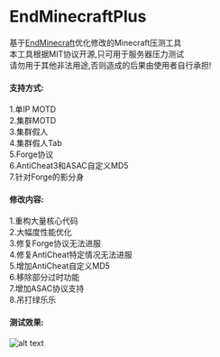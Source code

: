 # EndMinecraftPlus
基于<a href="https://github.com/iuli-moe/EndMinecraft">EndMinecraft</a>优化修改的Minecraft压测工具<br>
本工具根据MIT协议开源,只可用于服务器压力测试<br>
请勿用于其他非法用途,否则造成的后果由使用者自行承担!

#### 支持方式: ####
1.单IP MOTD<br>
2.集群MOTD<br>
3.集群假人<br>
4.集群假人Tab<br>
5.Forge协议<br>
6.AntiCheat3和ASAC自定义MD5<br>
7.针对Forge的影分身

#### 修改内容: ####
1.重构大量核心代码<br>
2.大幅度性能优化<br>
3.修复Forge协议无法进服<br>
4.修复AntiCheat特定情况无法进服<br>
5.增加AntiCheat自定义MD5<br>
6.移除部分过时功能<br>
7.增加ASAC协议支持<br>
8.吊打绿乐乐

#### 测试效果: ####
![alt text](https://s1.ax1x.com/2018/12/07/F1hmYF.png)
